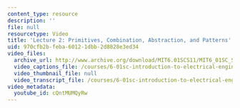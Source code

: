 ```yaml
---
content_type: resource
description: ''
file: null
resourcetype: Video
title: 'Lecture 2: Primitives, Combination, Abstraction, and Patterns'
uid: 970cfb2b-feba-6012-1dbb-2d8828e3ed34
video_files:
  archive_url: http://www.archive.org/download/MIT6.01SCS11/MIT6_01SC_S11_lec02_300k.mp4
  video_captions_file: /courses/6-01sc-introduction-to-electrical-engineering-and-computer-science-i-spring-2011/ecd3e23c1dd659df91b831f980c440ad_cQntMUMQyRw.vtt
  video_thumbnail_file: null
  video_transcript_file: /courses/6-01sc-introduction-to-electrical-engineering-and-computer-science-i-spring-2011/e40a202cbf7244c2a7d6ee1dd50f4a61_cQntMUMQyRw.pdf
video_metadata:
  youtube_id: cQntMUMQyRw
---
```

